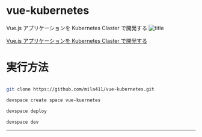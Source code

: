 # vue-kubernetes

Vue.js アプリケーションを Kubernetes Claster で開発する
![title](https://github.com/mila411/vue-kubernetes/blob/master/title.png)

[Vue.js アプリケーションを Kubernetes Claster で開発する](https://nmomos.com/tips/2019/08/12/vue-firebase-spa-1/ "Vue.jsアプリケーションをKubernetes Clasterで開発する")

# 実行方法

```bash

git clone https://github.com/mila411/vue-kubernetes.git

devspace create space vue-kuernetes

devspace deploy

devspace dev

```

---
